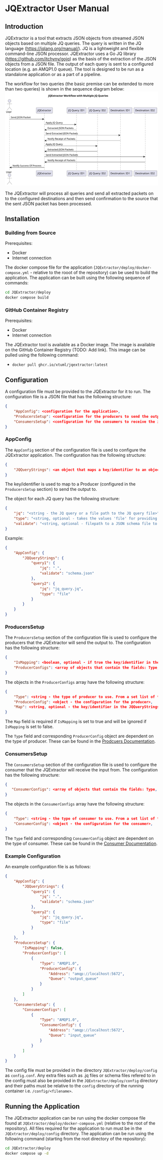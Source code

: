 # JQExtractor User Manual
## Introduction
JQExtractor is a tool that extracts JSON objects from streamed JSON objects based on multiple JQ queries. The query is written in the JQ language (https://jqlang.org/manual/). JQ is a lightweight and flexible command-line JSON processor. JQExtractor uses a Go JQ library (https://github.com/itchyny/gojq) as the basis of the extraction of the JSON objects from a JSON file. The output of each query is sent to a configured location (e.g. an AMQP1.0 queue). The tool is designed to be run as a standalone application or as a part of a pipeline.

The workflow for two queries (the basic premise can be extended to more than two queries) is shown in the sequence diagram below:
![JQExtractor Sequence Diagram](/docs/user/JQExtractor/JQExtractor_WorkFlow.svg)

The JQExtractor will process all queries and send all extracted packets on to the configured destinations and then send confirmation to the source that the sent JSON packet has been processed.
## Installation
### Building from Source
Prerequisites:
- Docker
- Internet connection

The docker compose file for the application (`JQExtractor/deploy/docker-compose.yml` - relative to the rooot of the repository) can be used to build the application. The application can be built using the following sequence of commands:
```bash
cd JQExtractor/deploy
docker compose build
```
### GitHub Container Registry
Prerequisites:
- Docker
- Internet connection

The JQExtractor tool is available as a Docker image. The image is available on the GitHub Container Registry (TODO: Add link). This image can be pulled using the following command:
- `docker pull ghcr.io/xtuml/jqextractor:latest`
## Configuration
A configuration file must be provided to the JQExtractor for it to run. The configuration file is a JSON file that has the following structure:
```json
{
    "AppConfig": <configuration for the application>,
    "ProducersSetup": <configuration for the producers to send the output to>,
    "ConsumersSetup": <configuration for the consumers to receive the input from - currently only works for a single consumer>
}
```
### AppConfig
The `AppConfig` section of the configuration file is used to configure the JQExtractor application. The configuration has the following structure:
```json
{
    "JQQueryStrings": <an object that maps a key/identifier to an object with information about the JQ query, the input format and a schema to validate the output>,
}
```
The key/identifier is used to map to a Producer (configured in the `ProducersSetup` section) to send the output to.

The object for each JQ query has the following structure:
```json
{
    "jq": "<string - the JQ query or a file path to the JQ query file>",
    "type": "<string, optional - takes the values 'file' for providing a file path or 'string' for providing the JQ query as a string. default is 'string'>",
    "validate": "<string, optional - filepath to a JSON schema file to validate the output of the JQ query>",
}
```
Example:
```json
{
    "AppConfig": {
        "JQQueryStrings": {
            "query1": {
                "jq": ".",
                "validate": "schema.json"
            },
            "query2": {
                "jq": "jq_query.jq",
                "type": "file"
            }
        }
    }
}
```
### ProducersSetup
The `ProducersSetup` section of the configuration file is used to configure the producers that the JQExtractor will send the output to. The configuration has the following structure:
```json
{
    "IsMapping": <boolean, optional - if true the key/identifier in the JQQueryStrings will be used to map to the producer, if false the producers will be used in a round robin fashion. default is false>,
    "ProducerConfigs": <array of objects that contain the fields: Type, ProducerConfig, and optional Map>,
}
```
The objects in the `ProducerConfigs` array have the following structure:
```json
{
    "Type": <string - the type of producer to use. From a set list of types>,
    "ProducerConfig": <object - the configuration for the producer>,
    "Map": <string, optional - the key/identifier in the JQQueryStrings to map to this producer>
}
```
The `Map` field is required if `IsMapping` is set to true and will be ignored if `IsMapping` is set to false.

The `Type` field and corresponding `ProducerConfig` object are dependent on the type of producer. These can be found in the [Prodcuers Documentation](/docs/user/Producers_User_Manual.md).

### ConsumersSetup
The `ConsumersSetup` section of the configuration file is used to configure the consumer that the JQExtractor will receive the input from. The configuration has the following structure:
```json
{
   "ConsumerConfigs": <array of objects that contain the fields: Type, ConsumerConfig>,
}
```
The objects in the `ConsumerConfigs` array have the following structure:
```json
{
    "Type": <string - the type of consumer to use. From a set list of types>,
    "ConsumerConfig": <object - the configuration for the consumer>,
}
```
The `Type` field and corresponding `ConsumerConfig` object are dependent on the type of consumer. These can be found in the [Consumer Documentation](/docs/user/Consumers_User_Manual.md).

### Example Configuration

An example configuration file is as follows:
```json
{
    "AppConfig": {
        "JQQueryStrings": {
            "query1": {
                "jq": ".",
                "validate": "schema.json"
            },
            "query2": {
                "jq": "jq_query.jq",
                "type": "file"
            }
        }
    },
    "ProducersSetup": {
        "IsMapping": false,
        "ProducerConfigs": [
            {
                "Type": "AMQP1.0",
                "ProducerConfig": {
                    "Address": "amqp://localhost:5672",
                    "Queue": "output_queue"
                }
            }
        ]
    },
    "ConsumersSetup": {
        "ConsumerConfigs": [
            {
                "Type": "AMQP1.0",
                "ConsumerConfig": {
                    "Address": "amqp://localhost:5672",
                    "Queue": "input_queue"
                }
            }
        ]
    }
}
```

The config file must be provided in the directory `JQExtractor/deploy/config` as `config.conf`. Any extra files such as .jq files or schema files refered to in the config must also be provided in the `JQExtractor/deploy/config` directory and their paths must be relative to the `config` directory of the running container i.e. `/config/<filename>`.

## Running the Application
The JQExtractor application can be run using the docker compose file found at `JQExtractor/deploy/docker-compose.yml` (relative to the root of the repository). All files required for the application to run must be in the `JQExtractor/deploy/config` directory. The application can be run using the following command (starting from the root directory of the repository):
```bash
cd JQExtractor/deploy
docker compose up -d
```



